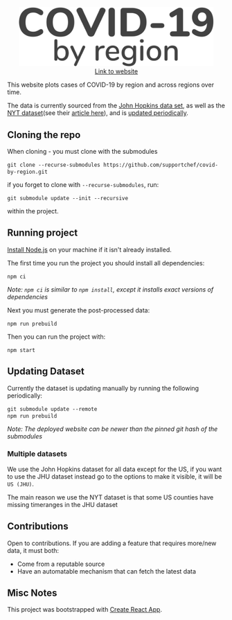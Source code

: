 <p align="center">
    <a href="https://www.covidbyregion.com" align="center">
        <img src="https://github.com/supportchef/covid-by-region/blob/master/src/assets/Covid-by-region.svg" width="450"><br/>Link to website
    </a>
</p>

This website plots cases of COVID-19 by region and across regions over time.

The data is currently sourced from the [John Hopkins data set](https://github.com/CSSEGISandData/COVID-19/), as well as the [NYT dataset](https://github.com/nytimes/covid-19-data)(see their [article here](https://www.nytimes.com/interactive/2020/us/coronavirus-us-cases.html)), and is [updated periodically](#updating-dataset).

## Cloning the repo

When cloning - you must clone with the submodules

    git clone --recurse-submodules https://github.com/supportchef/covid-by-region.git

if you forget to clone with `--recurse-submodules`, run:

    git submodule update --init --recursive

within the project.

## Running project

[Install Node.js](https://nodejs.org/en/download/) on your machine if it isn't already installed.

The first time you run the project you should install all dependencies:

    npm ci

_Note: `npm ci` is similar to `npm install`, except it installs exact versions of dependencies_

Next you must generate the post-processed data:

    npm run prebuild

Then you can run the project with:

    npm start

## Updating Dataset

Currently the dataset is updating manually by running the following periodically:

    git submodule update --remote
    npm run prebuild

_Note: The deployed website can be newer than the pinned git hash of the submodules_

### Multiple datasets

We use the John Hopkins dataset for all data except for the US, if you want to use the JHU dataset
instead go to the options to make it visible, it will be `US (JHU)`.

The main reason we use the NYT dataset is that some US counties have missing timeranges in the JHU dataset

## Contributions

Open to contributions. If you are adding a feature that requires more/new data, it must both:

- Come from a reputable source
- Have an automatable mechanism that can fetch the latest data

## Misc Notes

This project was bootstrapped with [Create React App](https://github.com/facebook/create-react-app).
